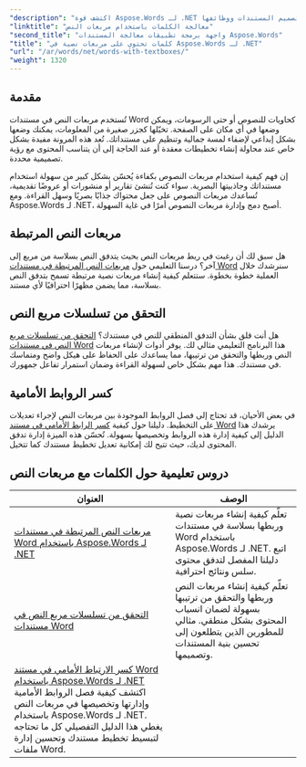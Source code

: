 ```yaml
---
"description": "اكتشف قوة Aspose.Words لـ .NET باستخدام هذه البرامج التعليمية التفصيلية حول العمل مع مربعات النص وتحسين تصميم المستندات ووظائفها."
"linktitle": "معالجة الكلمات باستخدام مربعات النص"
"second_title": "واجهة برمجة تطبيقات معالجة المستندات Aspose.Words"
"title": "كلمات تحتوي على مربعات نصية في Aspose.Words لـ .NET"
"url": "/ar/words/net/words-with-textboxes/"
"weight": 1320
---
```


## مقدمة

تُستخدم مربعات النص في مستندات Word كحاويات للنصوص أو حتى الرسومات، ويمكن وضعها في أي مكان على الصفحة. تخيّلها كجزر صغيرة من المعلومات، يمكنك وضعها بشكل إبداعي لإضفاء لمسة جمالية وتنظيم على مستنداتك. تُعد هذه المرونة مفيدة بشكل خاص عند محاولة إنشاء تخطيطات معقدة أو عند الحاجة إلى أن يتناسب المحتوى مع رؤية تصميمية محددة.

إن فهم كيفية استخدام مربعات النصوص بكفاءة يُحسّن بشكل كبير من سهولة استخدام مستنداتك وجاذبيتها البصرية. سواء كنت تُنشئ تقارير أو منشورات أو عروضًا تقديمية، تُساعدك مربعات النصوص على جعل محتواك جذابًا بصريًا وسهل القراءة. ومع Aspose.Words لـ .NET، أصبح دمج وإدارة مربعات النصوص أمرًا في غاية السهولة.

## مربعات النص المرتبطة

هل سبق لك أن رغبت في ربط مربعات النص بحيث يتدفق النص بسلاسة من مربع إلى آخر؟ درسنا التعليمي حول [مربعات النص المرتبطة في مستندات Word](./linked-text-boxes/) سنرشدك خلال العملية خطوة بخطوة. ستتعلم كيفية إنشاء مربعات نصية مرتبطة تسمح بتدفق النص بسلاسة، مما يضمن مظهرًا احترافيًا لأي مستند.

## التحقق من تسلسلات مربع النص

هل أنت قلق بشأن التدفق المنطقي للنص في مستندك؟ [التحقق من تسلسلات مربع النص في مستندات Word](./textbox-sequences-check/) هذا البرنامج التعليمي مثالي لك. يوفر أدوات لإنشاء مربعات النص وربطها والتحقق من ترتيبها، مما يساعدك على الحفاظ على هيكل واضح ومتماسك في مستندك. هذا مهم بشكل خاص لسهولة القراءة وضمان استمرار تفاعل جمهورك.

## كسر الروابط الأمامية

في بعض الأحيان، قد تحتاج إلى فصل الروابط الموجودة بين مربعات النص لإجراء تعديلات على التخطيط. دليلنا حول كيفية [كسر الرابط الأمامي في مستند Word](./break-forward-link/) يرشدك هذا الدليل إلى كيفية إدارة هذه الروابط وتخصيصها بسهولة. تُحسّن هذه الميزة إدارة تدفق المحتوى لديك، حيث تتيح لك إمكانية تعديل تخطيط مستندك كما تتخيل.

## دروس تعليمية حول الكلمات مع مربعات النص
| العنوان | الوصف |
| --- | --- |
| [مربعات النص المرتبطة في مستندات Word باستخدام Aspose.Words لـ .NET](./linked-text-boxes/) | تعلّم كيفية إنشاء مربعات نصية وربطها بسلاسة في مستندات Word باستخدام Aspose.Words لـ .NET. اتبع دليلنا المفصل لتدفق محتوى سلس ونتائج احترافية. |
| [التحقق من تسلسلات مربع النص في مستندات Word](./textbox-sequences-check/) | تعلّم كيفية إنشاء مربعات النص وربطها والتحقق من ترتيبها بسهولة لضمان انسياب المحتوى بشكل منطقي. مثالي للمطورين الذين يتطلعون إلى تحسين بنية المستندات وتصميمها. |
| [كسر الارتباط الأمامي في مستند Word باستخدام Aspose.Words لـ .NET](./break-forward-link/) اكتشف كيفية فصل الروابط الأمامية وإدارتها وتخصيصها في مربعات النص باستخدام Aspose.Words لـ .NET. يغطي هذا الدليل التفصيلي كل ما تحتاجه لتبسيط تخطيط مستندك وتحسين إدارة ملفات Word.